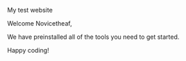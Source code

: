My test website

Welcome Novicetheaf,

We have preinstalled all of the tools you need to get started.

Happy coding!
